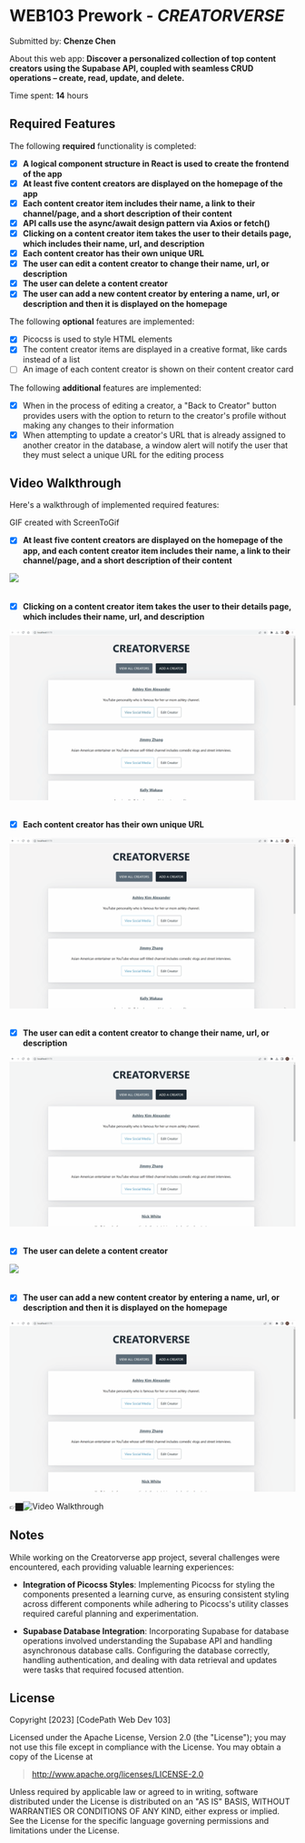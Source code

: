 # WEB103 Prework - *CREATORVERSE*

Submitted by: **Chenze Chen**

About this web app: **Discover a personalized collection of top content creators using the Supabase API, coupled with seamless CRUD operations – create, read, update, and delete.**

Time spent: **14** hours

## Required Features

The following **required** functionality is completed:

<!-- 👉🏿👉🏿👉🏿 Make sure to check off completed functionality below -->
- [x] **A logical component structure in React is used to create the frontend of the app**
- [x] **At least five content creators are displayed on the homepage of the app**
- [x] **Each content creator item includes their name, a link to their channel/page, and a short description of their content**
- [x] **API calls use the async/await design pattern via Axios or fetch()**
- [x] **Clicking on a content creator item takes the user to their details page, which includes their name, url, and description**
- [x] **Each content creator has their own unique URL**
- [x] **The user can edit a content creator to change their name, url, or description**
- [x] **The user can delete a content creator**
- [x] **The user can add a new content creator by entering a name, url, or description and then it is displayed on the homepage**

The following **optional** features are implemented:

- [x] Picocss is used to style HTML elements
- [x] The content creator items are displayed in a creative format, like cards instead of a list
- [ ] An image of each content creator is shown on their content creator card

The following **additional** features are implemented:

* [x] When in the process of editing a creator, a "Back to Creator" button provides users with the option to return to the creator's profile without making any changes to their information
* [x] When attempting to update a creator's URL that is already assigned to another creator in the database, a window alert will notify the user that they must select a unique URL for the editing process

## Video Walkthrough

Here's a walkthrough of implemented required features:

GIF created with ScreenToGif

- [x] **At least five content creators are displayed on the homepage of the app, and each content creator item includes their name, a link to their channel/page, and a short description of their content**

![](https://github.com/chennychenze/creatorverse/blob/main/1.gif)
<br>
<br>

- [x] **Clicking on a content creator item takes the user to their details page, which includes their name, url, and description**
      
![](https://github.com/chennychenze/creatorverse/blob/main/2.gif)
<br>
<br>

- [x] **Each content creator has their own unique URL**

![](https://github.com/chennychenze/creatorverse/blob/main/3.gif)
<br>
<br>

- [x] **The user can edit a content creator to change their name, url, or description**

![](https://github.com/chennychenze/creatorverse/blob/main/4.gif)
<br>
<br>

- [x] **The user can delete a content creator**

![](https://github.com/chennychenze/creatorverse/blob/main/5.gif)
<br>
<br>

- [x] **The user can add a new content creator by entering a name, url, or description and then it is displayed on the homepage**

![](https://github.com/chennychenze/creatorverse/blob/main/6.gif)

👉🏿<img src='http://i.imgur.com/link/to/your/gif/file.gif' title='Video Walkthrough' width='' alt='Video Walkthrough' />


## Notes

While working on the Creatorverse app project, several challenges were encountered, each providing valuable learning experiences:

- **Integration of Picocss Styles**:
Implementing Picocss for styling the components presented a learning curve, as ensuring consistent styling across different components while adhering to Picocss's utility classes required careful planning and experimentation.

- **Supabase Database Integration**:
Incorporating Supabase for database operations involved understanding the Supabase API and handling asynchronous database calls. Configuring the database correctly, handling authentication, and dealing with data retrieval and updates were tasks that required focused attention.
## License

Copyright [2023] [CodePath Web Dev 103]

Licensed under the Apache License, Version 2.0 (the "License"); you may not use this file except in compliance with the License. You may obtain a copy of the License at

> http://www.apache.org/licenses/LICENSE-2.0

Unless required by applicable law or agreed to in writing, software distributed under the License is distributed on an "AS IS" BASIS, WITHOUT WARRANTIES OR CONDITIONS OF ANY KIND, either express or implied. See the License for the specific language governing permissions and limitations under the License.
